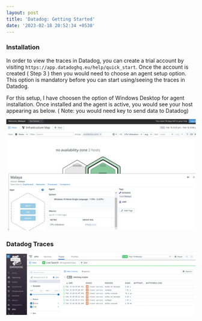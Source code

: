 ```yaml
---
layout: post
title: 'Datadog: Getting Started'
date: '2023-02-18 20:52:34 +0530'
---
```


### Installation

In order to view the traces in Datadog, you can create a trial account by visiting `https://app.datadoghq.eu/help/quick_start`. Once the account is created ( Step 3 ) then you would need to choose an agent setup option. This option is mandatory before you can start using/seeing the traces in Datadog. 

For this setup, I have choosen the option of Windows Desktop for agent installation. Once installed and the agent is active, you would see your host appearing as below. ( Note: you would need key to send data to Datadog)

![alt](../assets/img/datadog-agent.png)

### Datadog Traces

![alt](../assets/img/datadog-tracing.png)